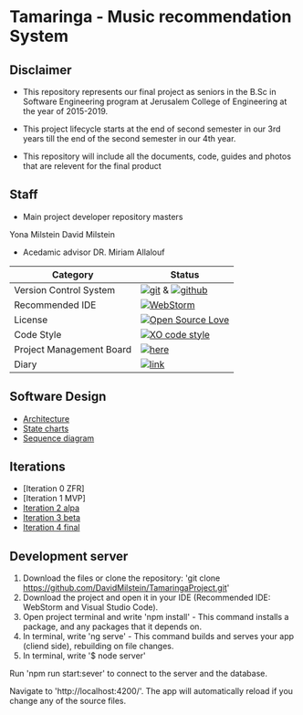 # Tamaringa - Music recommendation System


## Disclaimer

* This repository represents our final project as seniors in the B.Sc in Software Engineering program at Jerusalem College of Engineering at the year of 2015-2019.

* This project lifecycle starts at the end of second semester in our 3rd years till the end of the second semester in our 4th year.

* This repository will include all the documents, code, guides and photos that are relevent for the final product


## Staff
* Main project developer repository masters

Yona Milstein
David Milstein



* Acedamic advisor
  DR. Miriam Allalouf

 |Category|Status|
|---|---|
| Version Control System| [![git](https://img.shields.io/badge/Version%20Control-Git-green.svg)](https://git-scm.com/) & [![github](https://img.shields.io/badge/Version%20Control-Github-green.svg)](https://github.com/) |
| Recommended IDE | [![WebStorm](https://img.shields.io/badge/IDE-WebStorm-green.svg)](https://www.jetbrains.com/webstorm/) |
| License | [![Open Source Love](https://badges.frapsoft.com/os/mit/mit.svg?v=102)](https://github.com/ellerbrock/open-source-badge/) |
| Code Style | [![XO code style](https://img.shields.io/badge/code_style-XO-5ed9c7.svg)](https://github.com/DavidMilstein/TamaringaProject) 
| Project Management Board| [![here](https://img.shields.io/badge/Project%20Management%20Board-On%20demand-lightgrey.svg)](https://github.com/DavidMilstein/TamaringaProject) |
| Diary |  [![link](https://img.shields.io/badge/Diary-On%20demand-blue.svg)](https://trello.com/tamaringa/home) |


## Software Design
* [Architecture](https://github.com/DavidMilstein/TamaringaProject/docs/architecture.PNG)
* [State charts](https://github.com/DavidMilstein/TamaringaProject/docs/statechart.PNG)
* [Sequence diagram](https://github.com/DavidMilstein/TamaringaProject/docs/sequence%20diagram.PNG)

## Iterations

* [Iteration 0 ZFR]
* [Iteration 1 MVP]
* [Iteration 2 alpa](https://github.com/DavidMilstein/TamaringaProject/docs/alpha.docx)
* [Iteration 3 beta](https://github.com/DavidMilstein/TamaringaProject/docs/beta.pdf)
* [Iteration 4 final](https://github.com/DavidMilstein/TamaringaProject/docs/final.docx)


## Development server
1. Download the files or clone the repository: 
'git clone https://github.com/DavidMilstein/TamaringaProject.git' 
2. Download the project and open it in your IDE (Recommended IDE: WebStorm and Visual Studio Code).
3. Open project terminal and write 'npm install' - This command installs a package, and any packages that it depends on.
4. In terminal, write 'ng serve' - This command builds and serves your app (cliend side), rebuilding on file changes.
5. In terminal, write '$ node server'


Run 'npm run start:sever' to connect to the server and the database.

Navigate to 'http://localhost:4200/'. The app will automatically reload if you change any of the source files.
